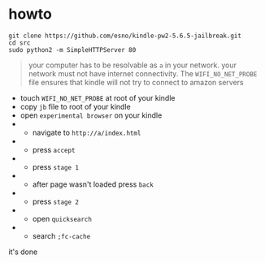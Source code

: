# howto

    git clone https://github.com/esno/kindle-pw2-5.6.5-jailbreak.git
    cd src
    sudo python2 -m SimpleHTTPServer 80

> your computer has to be resolvable as `a` in your network.
> your network must not have internet connectivity.
> The `WIFI_NO_NET_PROBE` file ensures that kindle will not try to connect to amazon servers

* touch `WIFI_NO_NET_PROBE` at root of your kindle
* copy `jb` file to root of your kindle
* open `experimental browser` on your kindle
* * navigate to `http://a/index.html`
* * press `accept`
* * press `stage 1`
* * after page wasn't loaded press `back`
* * press `stage 2`
* * open `quicksearch`
* * search `;fc-cache`

it's done
